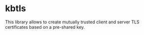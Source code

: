 # kbtls

This library allows to create mutually trusted client and server TLS
certificates based on a pre-shared key.
